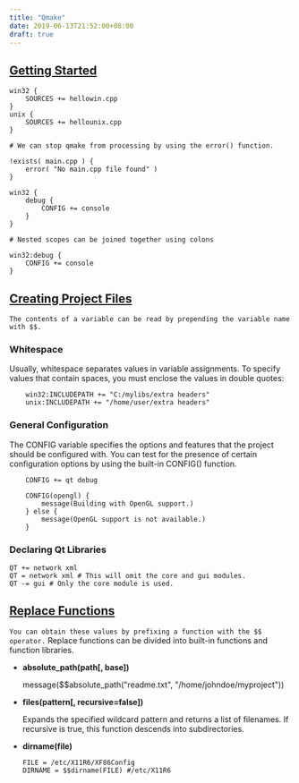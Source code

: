 ```yaml
---
title: "Qmake"
date: 2019-06-13T21:52:00+08:00
draft: true
---
```


## [Getting Started](https://doc.qt.io/qt-5/qmake-tutorial.html)

```make
win32 {
    SOURCES += hellowin.cpp
}
unix {
    SOURCES += hellounix.cpp
}

# We can stop qmake from processing by using the error() function. 

!exists( main.cpp ) {
    error( "No main.cpp file found" )
}
```

```make
win32 {
    debug {
        CONFIG += console
    }
}

# Nested scopes can be joined together using colons

win32:debug {
    CONFIG += console
}
```

## [Creating Project Files](https://doc.qt.io/qt-5/qmake-project-files.html)

`The contents of a variable can be read by prepending the variable name with $$. `

### Whitespace

Usually, whitespace separates values in variable assignments. To specify values that contain spaces, you must enclose the values in double quotes:

```qmake
    win32:INCLUDEPATH += "C:/mylibs/extra headers"
    unix:INCLUDEPATH += "/home/user/extra headers"
```

### General Configuration

The CONFIG variable specifies the options and features that the project should be configured with. You can test for the presence of certain configuration options by using the built-in CONFIG() function. 

```qmake
    CONFIG += qt debug

    CONFIG(opengl) {
        message(Building with OpenGL support.)
    } else {
        message(OpenGL support is not available.)
    }
```

### Declaring Qt Libraries

```qmake
QT += network xml
QT = network xml # This will omit the core and gui modules.
QT -= gui # Only the core module is used.
```
## [Replace Functions](https://doc.qt.io/qt-5/qmake-function-reference.html)

`You can obtain these values by prefixing a function with the $$ operator.` Replace functions can be divided into built-in functions and function libraries.

- __absolute_path(path[, base])__

    message($$absolute_path("readme.txt", "/home/johndoe/myproject"))

- __files(pattern[, recursive=false])__

    Expands the specified wildcard pattern and returns a list of filenames. If recursive is true, this function descends into subdirectories.

- __dirname(file)__

    ```qmake
    FILE = /etc/X11R6/XF86Config
    DIRNAME = $$dirname(FILE) #/etc/X11R6
    ```